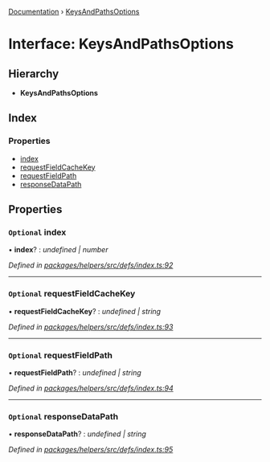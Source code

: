 [Documentation](../README.md) › [KeysAndPathsOptions](keysandpathsoptions.md)

# Interface: KeysAndPathsOptions

## Hierarchy

* **KeysAndPathsOptions**

## Index

### Properties

* [index](keysandpathsoptions.md#optional-index)
* [requestFieldCacheKey](keysandpathsoptions.md#optional-requestfieldcachekey)
* [requestFieldPath](keysandpathsoptions.md#optional-requestfieldpath)
* [responseDataPath](keysandpathsoptions.md#optional-responsedatapath)

## Properties

### `Optional` index

• **index**? : *undefined | number*

*Defined in [packages/helpers/src/defs/index.ts:92](https://github.com/badbatch/graphql-box/blob/c1bd2514/packages/helpers/src/defs/index.ts#L92)*

___

### `Optional` requestFieldCacheKey

• **requestFieldCacheKey**? : *undefined | string*

*Defined in [packages/helpers/src/defs/index.ts:93](https://github.com/badbatch/graphql-box/blob/c1bd2514/packages/helpers/src/defs/index.ts#L93)*

___

### `Optional` requestFieldPath

• **requestFieldPath**? : *undefined | string*

*Defined in [packages/helpers/src/defs/index.ts:94](https://github.com/badbatch/graphql-box/blob/c1bd2514/packages/helpers/src/defs/index.ts#L94)*

___

### `Optional` responseDataPath

• **responseDataPath**? : *undefined | string*

*Defined in [packages/helpers/src/defs/index.ts:95](https://github.com/badbatch/graphql-box/blob/c1bd2514/packages/helpers/src/defs/index.ts#L95)*

